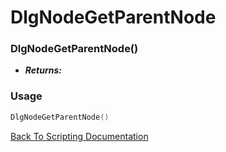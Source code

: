 # DlgNodeGetParentNode

### DlgNodeGetParentNode()
- ***Returns:*** 

### Usage

```Lua
DlgNodeGetParentNode()
```


[Back To Scripting Documentation](../README.md)
